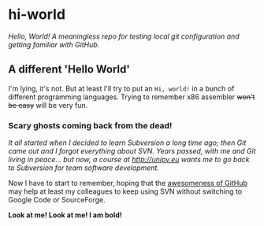 # hi-world
_Hello, World! A meaningless repo for testing local git configuration and getting familiar with GitHub._

A different 'Hello World'
-------------------------
I'm lying, it's not. But at least I'll try to put an `Hi, world!` in a bunch of different programming languages.
Trying to remember x86 assembler ~~won't be easy~~ will be very fun.

### Scary ghosts coming back from the dead!
*It all started when I decided to learn Subversion a long time ago; then Git came out and I forgot everything about SVN.
Years passed, with me and Git living in peace... but now, a course at http://unipv.eu wants me to go back to Subversion for team software development.*

Now I have to start to remember, hoping that the [awesomeness of GitHub](https://github.com/blog/1178-collaborating-on-github-with-subversion) may help at least my colleagues to keep using SVN without switching to Google Code or SourceForge.

**Look at me! Look at me! I am bold!**
